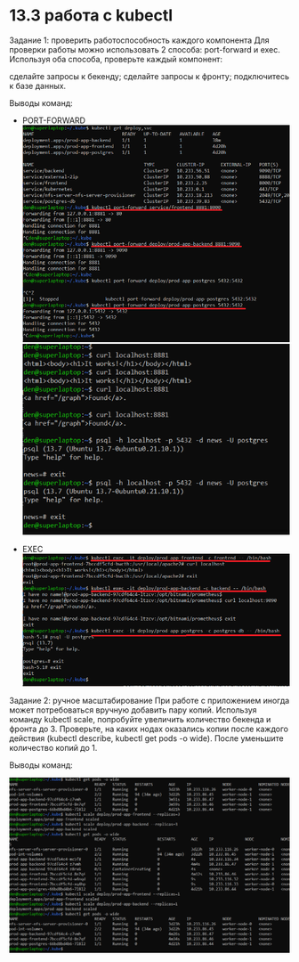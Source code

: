 # 13.3 работа с kubectl

Задание 1: проверить работоспособность каждого компонента
Для проверки работы можно использовать 2 способа: port-forward и exec. 
Используя оба способа, проверьте каждый компонент:

сделайте запросы к бекенду;
сделайте запросы к фронту;
подключитесь к базе данных.

Выводы команд:  

- PORT-FORWARD
![commands](images/13.3_1_1.PNG)
![commands](images/13.3_1_2.PNG)

- EXEC
![commands](images/13.3_1_3.PNG)


Задание 2: ручное масштабирование
При работе с приложением иногда может потребоваться вручную добавить пару 
копий. Используя команду kubectl scale, 
попробуйте увеличить количество бекенда и фронта до 3. 
Проверьте, на каких нодах оказались копии после каждого 
действия (kubectl describe, kubectl get pods -o wide). 
После уменьшите количество копий до 1.


Выводы команд:  

![commands](images/13.3_2_1.PNG)




